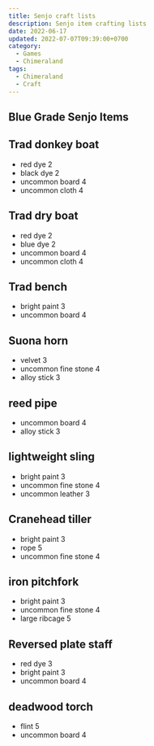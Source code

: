 ```yaml
---
title: Senjo craft lists
description: Senjo item crafting lists
date: 2022-06-17
updated: 2022-07-07T09:39:00+0700
category:
  - Games
  - Chimeraland
tags:
  - Chimeraland
  - Craft
---
```


<!-- include index2/update.html -->

## Blue Grade Senjo Items

## Trad donkey boat
- red dye 2
- black dye 2
- uncommon board 4
- uncommon cloth 4

## Trad dry boat
- red dye 2
- blue dye 2
- uncommon board 4
- uncommon cloth 4

## Trad bench
- bright paint 3
- uncommon board 4

## Suona horn
- velvet 3
- uncommon fine stone 4
- alloy stick 3

## reed pipe
- uncommon board 4
- alloy stick 3

## lightweight sling
- bright paint 3
- uncommon fine stone 4
- uncommon leather 3

## Cranehead tiller
- bright paint 3
- rope 5
- uncommon fine stone 4

## iron pitchfork
- bright paint 3
- uncommon fine stone 4
- large ribcage 5

## Reversed plate staff
- red dye 3
- bright paint 3
- uncommon board 4

## deadwood torch
- flint 5
- uncommon board 4


